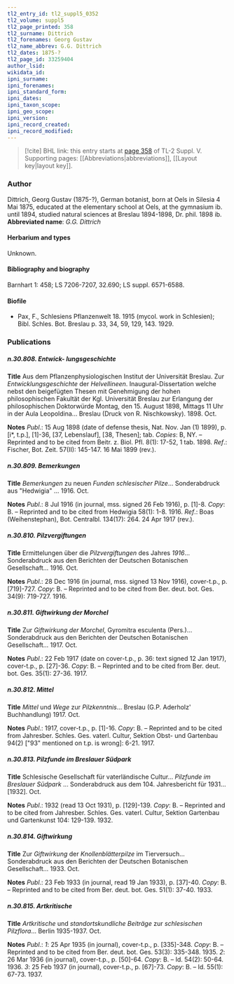 ```yaml
---
tl2_entry_id: tl2_suppl5_0352
tl2_volume: suppl5
tl2_page_printed: 358
tl2_surname: Dittrich
tl2_forenames: Georg Gustav
tl2_name_abbrev: G.G. Dittrich
tl2_dates: 1875-?
tl2_page_id: 33259404
author_lsid: 
wikidata_id: 
ipni_surname: 
ipni_forenames: 
ipni_standard_form: 
ipni_dates: 
ipni_taxon_scope: 
ipni_geo_scope: 
ipni_version: 
ipni_record_created: 
ipni_record_modified:
---
```



> [!cite] BHL link: this entry starts at [page 358](https://www.biodiversitylibrary.org/page/33259404) of TL-2 Suppl. V.
> Supporting pages: [[Abbreviations|abbreviations]], [[Layout key|layout key]].

### Author

Dittrich, Georg Gustav (1875-?), German botanist, born at Oels in Silesia 4 Mai 1875, educated at the elementary school at Oels, at the gymnasium ib. until 1894, studied natural sciences at Breslau 1894-1898, Dr. phil. 1898 ib. 
**Abbreviated name**: *G.G. Dittrich*

#### Herbarium and types

Unknown.

#### Bibliography and biography

Barnhart 1: 458; LS 7206-7207, 32.690; LS suppl. 6571-6588.

#### Biofile

- Pax, F., Schlesiens Pflanzenwelt 18. 1915 (mycol. work in Schlesien); Bibl. Schles. Bot. Breslau p. 33, 34, 59, 129, 143. 1929.

### Publications

##### n.30.808. Entwick- lungsgeschichte

**Title**
Aus dem Pflanzenphysiologischen Institut der Universität Breslau. Zur *Entwicklungsgeschichte* der *Helvellineen*. Inaugural-Dissertation welche nebst den beigefügten Thesen mit Genehmigung der hohen philosophischen Fakultät der Kgl. Universität Breslau zur Erlangung der philosophischen Doktorwürde Montag, den 15. August 1898, Mittags 11 Uhr in der Aula Leopoldina... Breslau (Druck von R. Nischkowsky). 1898. Oct.

**Notes**
*Publ*.: 15 Aug 1898 (date of defense thesis, Nat. Nov. Jan (1) 1899), p. \[i\*, t.p.\], \[1\]-36, \[37, Lebenslauf\], \[38, Thesen\]; tab. *Copies*: B, NY. – Reprinted and to be cited from Beitr. z. Biol. Pfl. 8(1): 17-52, 1 tab. 1898.
*Ref*.: Fischer, Bot. Zeit. 57(II): 145-147. 16 Mai 1899 (rev.).

##### n.30.809. Bemerkungen

**Title**
*Bemerkungen* zu neuen *Funden schlesischer Pilze*... Sonderabdruck aus "Hedwigia" ... 1916. Oct.

**Notes**
*Publ*.: 8 Jul 1916 (in journal, mss. signed 26 Feb 1916), p. \[1\]-8. *Copy*: B. – Reprinted and to be cited from Hedwigia 58(1): 1-8. 1916.
*Ref*.: Boas (Weihenstephan), Bot. Centralbl. 134(17): 264. 24 Apr 1917 (rev.).

##### n.30.810. Pilzvergiftungen

**Title**
Ermittelungen über die *Pilzvergiftungen* des Jahres *1916*... Sonderabdruck aus den Berichten der Deutschen Botanischen Gesellschaft... 1916. Oct.

**Notes**
*Publ*.: 28 Dec 1916 (in journal, mss. signed 13 Nov 1916), cover-t.p., p. \[719\]-727. *Copy*: B. – Reprinted and to be cited from Ber. deut. bot. Ges. 34(9): 719-727. 1916.

##### n.30.811. Giftwirkung der Morchel

**Title**
Zur *Giftwirkung der Morchel*, Gyromitra esculenta (Pers.)... Sonderabdruck aus den Berichten der Deutschen Botanischen Gesellschaft... 1917. Oct.

**Notes**
*Publ*.: 22 Feb 1917 (date on cover-t.p., p. 36: text signed 12 Jan 1917), cover-t.p., p. \[27\]-36.
*Copy*: B. – Reprinted and to be cited from Ber. deut. bot. Ges. 35(1): 27-36. 1917.

##### n.30.812. Mittel

**Title**
*Mittel* und *Wege* zur *Pilzkenntnis*... Breslau (G.P. Aderholz' Buchhandlung) 1917. Oct.

**Notes**
*Publ*.: 1917, cover-t.p., p. \[1\]-16. *Copy*: B. – Reprinted and to be cited from Jahresber. Schles. Ges. vaterl. Cultur, Sektion Obst- und Gartenbau 94(2) \["93" mentioned on t.p. is wrong\]: 6-21. 1917.

##### n.30.813. Pilzfunde im Breslauer Südpark

**Title**
Schlesische Gesellschaft für vaterländische Cultur... *Pilzfunde im Breslauer Südpark* ... Sonderabdruck aus dem 104. Jahresbericht für 1931... \[1932\]. Oct.

**Notes**
*Publ*.: 1932 (read 13 Oct 1931), p. \[129\]-139. *Copy*: B. – Reprinted and to be cited from Jahresber. Schles. Ges. vaterl. Cultur, Sektion Gartenbau und Gartenkunst 104: 129-139. 1932.

##### n.30.814. Giftwirkung

**Title**
Zur *Giftwirkung* der *Knollenblätterpilze* im Tierversuch... Sonderabdruck aus den Berichten der Deutschen Botanischen Gesellschaft... 1933. Oct.

**Notes**
*Publ*.: 23 Feb 1933 (in journal, read 19 Jan 1933), p. \[37\]-40. *Copy*: B. – Reprinted and to be cited from Ber. deut. bot. Ges. 51(1): 37-40. 1933.

##### n.30.815. Artkritische

**Title**
*Artkritische* und *standortskundliche Beiträge* zur *schlesischen Pilzflora*... Berlin 1935-1937. Oct.

**Notes**
*Publ*.: *1*: 25 Apr 1935 (in journal), cover-t.p., p. \[335\]-348. *Copy*: B. – Reprinted and to be cited from Ber. deut. bot. Ges. 53(3): 335-348. 1935.
*2*: 26 Mar 1936 (in journal), cover-t.p., p. \[50\]-64. *Copy*: B. – Id. 54(2): 50-64. 1936.
*3*: 25 Feb 1937 (in journal), cover-t.p., p. \[67\]-73. *Copy*: B. – Id. 55(1): 67-73. 1937.


